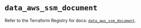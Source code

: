 # `data_aws_ssm_document`

Refer to the Terraform Registry for docs: [`data_aws_ssm_document`](https://registry.terraform.io/providers/hashicorp/aws/4.67.0/docs/data-sources/ssm_document).
